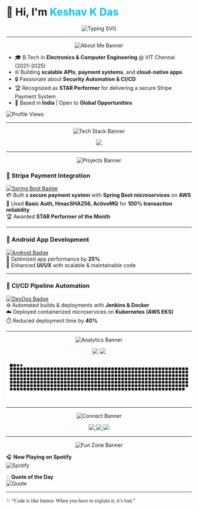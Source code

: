# 👋 Hi, I'm <span style="color:#00C3FF; font-weight:700;">Keshav K Das</span>  

<p align="center">
  <img src="https://readme-typing-svg.demolab.com?font=Pacifico&size=28&pause=1000&color=00C3FF&center=true&vCenter=true&width=700&lines=Backend+Engineer;Spring+Boot+%7C+AWS+%7C+Microservices;CI%2FCD+%7C+Cloud+Security;Always+Learning+%26+Building!" alt="Typing SVG" />
</p>

---

<p align="center">
  <img src="https://svg-banners.vercel.app/api?type=glitch&text1=🧑‍💻%20About%20Me&width=800&height=120&fontSize=40&font=Pacifico&color1=00C3FF&color2=000000" alt="About Me Banner" />
</p>

- 🎓 B.Tech in **Electronics & Computer Engineering** @ VIT Chennai (2021–2025)  
- 🌐 Building **scalable APIs**, **payment systems**, and **cloud-native apps**  
- 🔒 Passionate about **Security Automation & CI/CD**  
- 🏆 Recognized as **STAR Performer** for delivering a secure Stripe Payment System  
- 📍 Based in **India** | Open to **Global Opportunities**  

![Profile Views](https://komarev.com/ghpvc/?username=keshavkdas&color=00C3FF&style=flat-square&label=Profile+Visits)

---

<p align="center">
  <img src="https://svg-banners.vercel.app/api?type=glitch&text1=🎨%20Tech%20Stack&width=800&height=120&fontSize=40&font=Pacifico&color1=00C3FF&color2=000000" alt="Tech Stack Banner" />
</p>

<p align="center">
  <img src="https://skillicons.dev/icons?i=java,spring,python,aws,docker,kubernetes,jenkins,mysql,git,postman,terraform,androidstudio&perline=6" />
</p>

---

<p align="center">
  <img src="https://svg-banners.vercel.app/api?type=glitch&text1=📌%20Featured%20Projects&width=800&height=120&fontSize=40&font=Pacifico&color1=00C3FF&color2=000000" alt="Projects Banner" />
</p>

### 🔹 Stripe Payment Integration  
[![Spring Boot Badge](https://img.shields.io/badge/SpringBoot-PaymentSystem-0A192F?style=for-the-badge&logo=spring&logoColor=00FF41)](https://github.com/your-repo)  
💳 Built a **secure payment system** with **Spring Boot microservices** on **AWS**  
🔐 Used **Basic Auth, HmacSHA256, ActiveMQ** for **100% transaction reliability**  
🏆 Awarded **STAR Performer of the Month**  

---

### 🔹 Android App Development  
[![Android Badge](https://img.shields.io/badge/AndroidStudio-MobileApp-0A192F?style=for-the-badge&logo=android&logoColor=00FF41)](https://github.com/your-repo)  
📱 Optimized app performance by **25%**  
🎨 Enhanced **UI/UX** with scalable & maintainable code  

---

### 🔹 CI/CD Pipeline Automation  
[![DevOps Badge](https://img.shields.io/badge/DevOps-CICD-0A192F?style=for-the-badge&logo=jenkins&logoColor=00FF41)](https://github.com/your-repo)  
⚙️ Automated builds & deployments with **Jenkins & Docker**  
☁️ Deployed containerized microservices on **Kubernetes (AWS EKS)**  
⏱️ Reduced deployment time by **40%**  

---

<p align="center">
  <img src="https://svg-banners.vercel.app/api?type=glitch&text1=📊%20GitHub%20Analytics&width=800&height=120&fontSize=40&font=Pacifico&color1=00C3FF&color2=000000" alt="Analytics Banner" />
</p>

<p align="center">
  <img src="https://github-readme-stats.vercel.app/api?username=keshavkdas&show_icons=true&theme=chartreuse-dark&hide_border=true&bg_color=0A192F&title_color=00FF41&icon_color=00FF41&text_color=00FF41" height="180" />
  <img src="https://github-readme-stats.vercel.app/api/top-langs/?username=keshavkdas&layout=compact&theme=chartreuse-dark&hide_border=true&bg_color=0A192F&title_color=00FF41&text_color=00FF41" height="180" />
</p>

<p align="center">
  <img src="https://github.com/Platane/snk/raw/output/github-contribution-grid-snake.svg" alt="Snake animation" />
</p>

---

<p align="center">
  <img src="https://svg-banners.vercel.app/api?type=glitch&text1=🌍%20Let's%20Connect&width=800&height=120&fontSize=40&font=Pacifico&color1=00C3FF&color2=000000" alt="Connect Banner" />
</p>

<p align="center">
  <a href="https://www.linkedin.com/in/keshav-k-das-63587921b">
    <img src="https://img.shields.io/badge/LinkedIn-0A192F?style=flat-square&logo=linkedin&logoColor=00FF41" />
  </a>
  <a href="https://github.com/keshavkdas">
    <img src="https://img.shields.io/badge/GitHub-0A192F?style=flat-square&logo=github&logoColor=00FF41" />
  </a>
  <a href="mailto:keshavkdas23@gmail.com">
    <img src="https://img.shields.io/badge/Email-0A192F?style=flat-square&logo=gmail&logoColor=00FF41" />
  </a>
</p>

---

<p align="center">
  <img src="https://svg-banners.vercel.app/api?type=glitch&text1=⚡%20Fun%20Zone&width=800&height=120&fontSize=40&font=Pacifico&color1=00C3FF&color2=000000" alt="Fun Zone Banner" />
</p>

🎧 **Now Playing on Spotify**  
![Spotify](https://spotify-github-profile.vercel.app/api/view?uid=31z6j5v2qz7x6sy8b5lqfsb4zqv4&cover_image=true&theme=novatorem&show_offline=false&background_color=0A192F&bar_color=00FF41&bar_color_cover=false)

💡 **Quote of the Day**  
![Quote](https://quotes-github-readme.vercel.app/api?type=horizontal&bg_color=0A192F&border_color=00FF41&quote_color=00FF41&author_color=00FF41)

---

✨ <span style="font-family:Pacifico;">“Code is like humor. When you have to explain it, it’s bad.”</span>  
